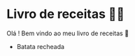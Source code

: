 # Livro de receitas :man_cook:

Olá ! Bem vindo ao meu livro de receitas :wave:

- Batata recheada 
